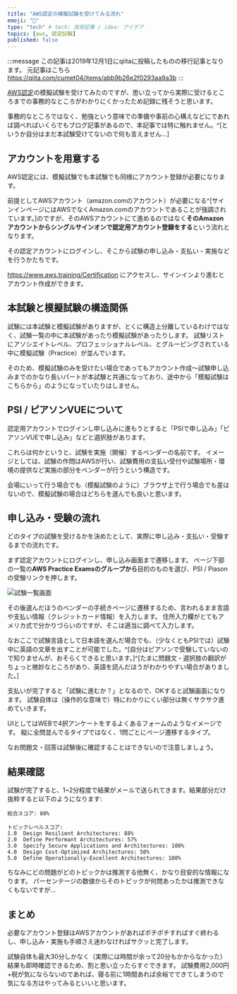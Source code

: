```yaml
---
title: "AWS認定の模擬試験を受けてみる流れ"
emoji: "🐷"
type: "tech" # tech: 技術記事 / idea: アイデア
topics: [aws, 認定試験]
published: false
---
```


:::message
この記事は2019年12月1日にqiitaに投稿したものの移行記事となります。
元記事はこちら https://qiita.com/cumet04/items/abb9b26e2f0293aa9a3b
:::

[AWS認定](https://www.aws.training/Certification)の模擬試験を受けてみたのですが、思い立ってから実際に受けるところまでの事務的なところがわかりにくかったため記録に残そうと思います。

事務的なところではなく、勉強という意味での準備や事前の心構えなどにであれば調べればいくらでもブログ記事があるので、本記事では特に触れません。^[というか自分はまだ本試験受けてないので何も言えません...]


## アカウントを用意する
AWS認定には、模擬試験でも本試験でも同様にアカウント登録が必要になります。

前提としてAWSアカウント（amazon.comのアカウント）が必要になる^[サインインページにはAWSでなくAmazon.comのアカウントであることが強調されています。]のですが、そのAWSアカウントにて進めるのではなく**そのAmazonアカウントからシングルサインオンで認定用アカウント登録をする**という流れとなります。

その認定アカウントにログインし、そこから試験の申し込み・支払い・実施などを行うかたちです。

https://www.aws.training/Certification にアクセスし、サインインより進むとアカウント作成ができます。

## 本試験と模擬試験の構造関係
試験には本試験と模擬試験がありますが、とくに構造上分離しているわけではなく、試験一覧の中に本試験があったり模擬試験があったりします。
試験リストにアソシエイトレベル、プロフェッショナルレベル、とグルーピングされている中に模擬試験（Practice）が並んでいます。

そのため、模擬試験のみを受けたい場合であってもアカウント作成～試験申し込みまでのかなり長いパートが本試験と共通になっており、途中から「模擬試験はこちらから」のようになっていたりはしません。


## PSI / ピアソンVUEについて
認定用アカウントでログインし申し込みに進もうとすると「PSIで申し込み」「ピアソンVUEで申し込み」などと選択肢があります。

これらは何かというと、試験を実施（開催）するベンダーの名前です。
イメージとしては、試験の作問はAWSが行い、試験費用の支払い受付や試験場所・環境の提供など実施の部分をベンダーが行うという構造です。

会場にいって行う場合でも（模擬試験のように）ブラウザ上で行う場合でも差はないので、模擬試験の場合はどちらを選んでも良いと思います。


## 申し込み・受験の流れ
どのタイプの試験を受けるかを決めたとして、実際に申し込み・支払い・受験するまでの流れです。

まず認定アカウントにログインし、申し込み画面まで遷移します。
ページ下部の一覧の**AWS Practice Examsのグループから**目的のものを選び、PSI / Piasonの受験リンクを押します。

![試験一覧画面](https://storage.googleapis.com/zenn-user-upload/zelrexilos6on1cihkt8j3zaw2ox)

その後選んだほうのベンダーの手続きページに遷移するため、言われるまま言語や支払い情報（クレジットカード情報）を入力します。
住所入力欄がとてもアメリカ式で分かりづらいのですが、そこは適当に調べて入力します。

なおここで試験言語として日本語を選んだ場合でも、（少なくともPSIでは）試験中に英語の文章を出すことが可能でした。^[自分はピアソンで受験していないので知りませんが、おそらくできると思います。]^[たまに問題文・選択肢の翻訳がちょっと微妙なところがあり、英語を読んだほうがわかりやすい場合がありました。]

支払いが完了すると「試験に進むか？」となるので、OKすると試験画面になります。
試験自体は（操作的な意味で）特にわかりにくい部分は無くサクサク進めていきます。

UIとしてはWEBで4択アンケートをするよくあるフォームのようなイメージです。
縦に全問並んでるタイプではなく、1問ごとにページ遷移するタイプ。

なお問題文・回答は試験後に確認することはできないので注意しましょう。

## 結果確認
試験が完了すると、1~2分程度で結果がメールで送られてきます。結果部分だけ抜粋すると以下のようになります:

```
総合スコア: 80%

トピックレベルスコア:
1.0  Design Resilient Architectures: 88%
2.0  Define Performant Architectures: 57%
3.0  Specify Secure Applications and Architectures: 100%
4.0  Design Cost-Optimized Architectures: 50%
5.0  Define Operationally-Excellent Architectures: 100%
```

ちなみにどの問題がどのトピックかは推測する他無く、かなり目安的な情報になります。
パーセンテージの数値からそのトピックが何問あったかは推測できなくもないですが...

## まとめ
必要なアカウント登録はAWSアカウントがあればポチポチすればすぐ終わるし、申し込み・実施も手順さえ迷わなければサクッと完了します。

試験自体も最大30分しかなく（実際には時間が余って20分もかからなかった）結果も即時確認できるため、割と思い立ったらすぐできます。
試験費用2,000円+税が気にならないのであれば、寝る前に1時間あれば余裕でできてしまうので気になる方はやってみるといいと思います。
